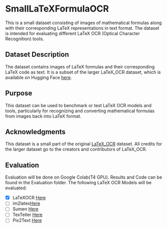 # SmallLaTeXFormulaOCR

This is a small dataset consisting of images of mathematical formulas along with their corresponding LaTeX representations in text format. The dataset is intended for evaluating different LaTeX OCR (Optical Character Recognition) tools.

## Dataset Description

The dataset contains images of LaTeX formulas and their corresponding LaTeX code as text. It is a subset of the larger LaTeX_OCR dataset, which is available on Hugging Face [here](https://huggingface.co/datasets/linxy/LaTeX_OCR/viewer/default/train?p=4).

## Purpose

This dataset can be used to benchmark or test LaTeX OCR models and tools, particularly for recognizing and converting mathematical formulas from images back into LaTeX format.

## Acknowledgments

This dataset is a small part of the original [LaTeX_OCR](https://huggingface.co/datasets/linxy/LaTeX_OCR/viewer/default/train?p=4) dataset. All credits for the larger dataset go to the creators and contributors of LaTeX_OCR.

## Evaluation

Evaluation will be done on Google Colab(T4 GPU). Results and Code can be found in the Evaluation folder. 
The following LaTeX OCR Models will be evaluated:
- [X] LaTeXOCR [Here](https://github.com/lukas-blecher/LaTeX-OCR)
- [ ] im2latex[Here](https://github.com/d-gurgurov/im2latex)
- [ ] Sumen [Here](https://github.com/hoang-quoc-trung/sumen)
- [ ] TexTeller [Here](https://github.com/OleehyO/TexTeller/tree/main)
- [ ] Pix2Text [Here](https://github.com/breezedeus/pix2text)
